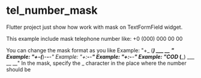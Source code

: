 # tel_number_mask

Flutter project just show how work with mask on TextFormField widget.

This example include mask telephone number like: +0 (000) 000 00 00

You can change the mask format as you like
  Example: "+_ (___) ___ __ __"
  Example: "+__-(___)-___-__-__"
  Example: "+__:___-___-____"
  Example: "+__:___-___-____"
  Example: "COD_ (___) ___ __ __"
In the mask, specify the _ character in the place where the number should be
